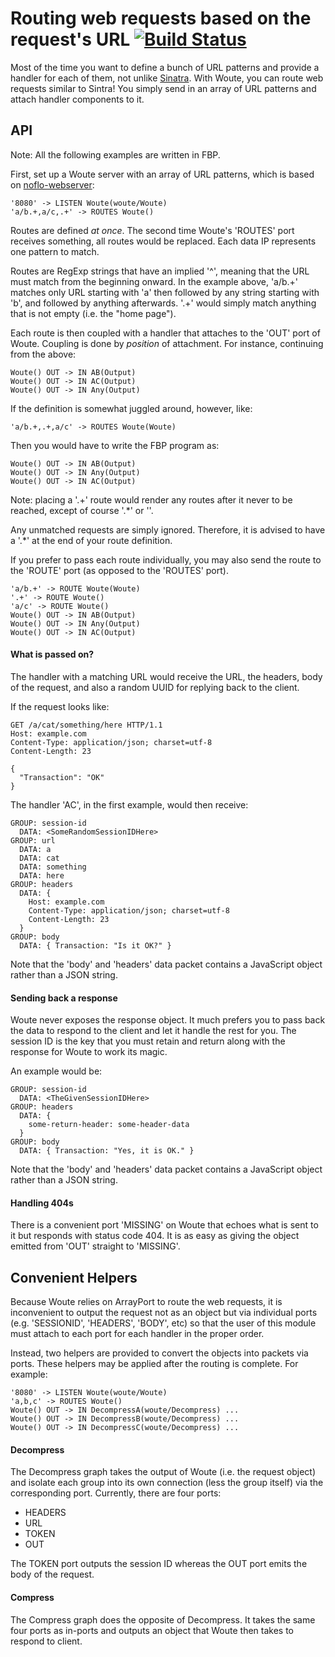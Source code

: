 Routing web requests based on the request's URL [![Build Status](https://secure.travis-ci.org/kenhkan/noflo-woute.png?branch=master)](https://travis-ci.org/kenhkan/noflo-woute)
===============================

Most of the time you want to define a bunch of URL patterns and provide
a handler for each of them, not unlike
[Sinatra](http://www.sinatrarb.com/). With Woute, you can route web
requests similar to Sintra! You simply send in an array of URL patterns
and attach handler components to it.


API
-------------------------------

Note: All the following examples are written in FBP.

First, set up a Woute server with an array of URL patterns, which is
based on [noflo-webserver](https://github.com/bergie/noflo-webserver):

    '8080' -> LISTEN Woute(woute/Woute)
    'a/b.+,a/c,.+' -> ROUTES Woute()

Routes are defined *at once*. The second time Woute's 'ROUTES' port
receives something, all routes would be replaced. Each data IP
represents one pattern to match.

Routes are RegExp strings that have an implied '^', meaning that the URL
must match from the beginning onward. In the example above, 'a/b.+'
matches only URL starting with 'a' then followed by any string starting
with 'b', and followed by anything afterwards. '.+' would simply match
anything that is not empty (i.e. the "home page").

Each route is then coupled with a handler that attaches to the 'OUT'
port of Woute. Coupling is done by *position* of attachment. For
instance, continuing from the above:

    Woute() OUT -> IN AB(Output)
    Woute() OUT -> IN AC(Output)
    Woute() OUT -> IN Any(Output)

If the definition is somewhat juggled around, however, like:

    'a/b.+,.+,a/c' -> ROUTES Woute(Woute)

Then you would have to write the FBP program as:

    Woute() OUT -> IN AB(Output)
    Woute() OUT -> IN Any(Output)
    Woute() OUT -> IN AC(Output)

Note: placing a '.+' route would render any routes after it never to be
reached, except of course '.\*' or ''.

Any unmatched requests are simply ignored. Therefore, it is advised to
have a '.\*' at the end of your route definition.

If you prefer to pass each route individually, you may also send the
route to the 'ROUTE' port (as opposed to the 'ROUTES' port).

    'a/b.+' -> ROUTE Woute(Woute)
    '.+' -> ROUTE Woute()
    'a/c' -> ROUTE Woute()
    Woute() OUT -> IN AB(Output)
    Woute() OUT -> IN Any(Output)
    Woute() OUT -> IN AC(Output)

#### What is passed on?

The handler with a matching URL would receive the URL, the headers, body
of the request, and also a random UUID for replying back to the client.

If the request looks like:

    GET /a/cat/something/here HTTP/1.1
    Host: example.com
    Content-Type: application/json; charset=utf-8
    Content-Length: 23

    {
      "Transaction": "OK"
    }

The handler 'AC', in the first example, would then receive:

    GROUP: session-id
      DATA: <SomeRandomSessionIDHere>
    GROUP: url
      DATA: a
      DATA: cat
      DATA: something
      DATA: here
    GROUP: headers
      DATA: {
        Host: example.com
        Content-Type: application/json; charset=utf-8
        Content-Length: 23
      }
    GROUP: body
      DATA: { Transaction: "Is it OK?" }

Note that the 'body' and 'headers' data packet contains a JavaScript
object rather than a JSON string.

#### Sending back a response

Woute never exposes the response object. It much prefers you to pass
back the data to respond to the client and let it handle the rest for
you. The session ID is the key that you must retain and return along
with the response for Woute to work its magic.

An example would be:

    GROUP: session-id
      DATA: <TheGivenSessionIDHere>
    GROUP: headers
      DATA: {
        some-return-header: some-header-data
      }
    GROUP: body
      DATA: { Transaction: "Yes, it is OK." }

Note that the 'body' and 'headers' data packet contains a JavaScript
object rather than a JSON string.

#### Handling 404s

There is a convenient port 'MISSING' on Woute that echoes what is sent
to it but responds with status code 404. It is as easy as giving the
object emitted from 'OUT' straight to 'MISSING'.


Convenient Helpers
-------------------------------

Because Woute relies on ArrayPort to route the web requests, it is
inconvenient to output the request not as an object but via individual
ports (e.g. 'SESSIONID', 'HEADERS', 'BODY', etc) so that the user of
this module must attach to each port for each handler in the proper
order.

Instead, two helpers are provided to convert the objects into packets
via ports. These helpers may be applied after the routing is complete.
For example:

    '8080' -> LISTEN Woute(woute/Woute)
    'a,b,c' -> ROUTES Woute()
    Woute() OUT -> IN DecompressA(woute/Decompress) ...
    Woute() OUT -> IN DecompressB(woute/Decompress) ...
    Woute() OUT -> IN DecompressC(woute/Decompress) ...

#### Decompress

The Decompress graph takes the output of Woute (i.e. the request object)
and isolate each group into its own connection (less the group itself)
via the corresponding port. Currently, there are four ports:

  * HEADERS
  * URL
  * TOKEN
  * OUT

The TOKEN port outputs the session ID whereas the OUT port emits the
body of the request.

#### Compress

The Compress graph does the opposite of Decompress. It takes the same
four ports as in-ports and outputs an object that Woute then takes to
respond to client.

